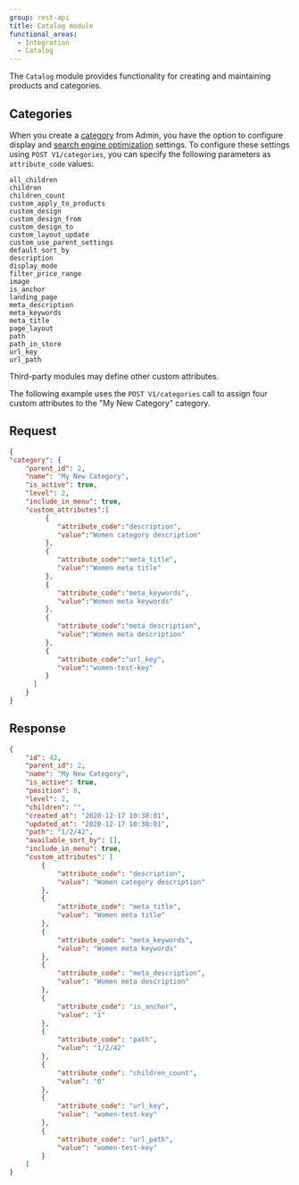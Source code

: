 ```yaml
---
group: rest-api
title: Catalog module
functional_areas:
  - Integration
  - Catalog
---
```


The `Catalog` module provides functionality for creating and maintaining products and categories.

## Categories

When you create a [category](https://glossary.magento.com/category) from Admin, you have the option to configure display and [search engine optimization](https://glossary.magento.com/search-engine-optimization) settings. To configure these settings using `POST V1/categories`, you can specify the following parameters as `attribute_code` values:

```text
all_children
children
children_count
custom_apply_to_products
custom_design
custom_design_from
custom_design_to
custom_layout_update
custom_use_parent_settings
default_sort_by
description
display_mode
filter_price_range
image
is_anchor
landing_page
meta_description
meta_keywords
meta_title
page_layout
path
path_in_store
url_key
url_path
```

Third-party modules may define other custom attributes.

The following example uses the `POST V1/categories` call to assign four custom attributes to the "My New Category" category.

## Request

```json
{
"category": {
    "parent_id": 2,
    "name": "My New Category",
    "is_active": true,
    "level": 2,
    "include_in_menu": true,
    "custom_attributes":[
         {
            "attribute_code":"description",
            "value":"Women category description"
         },
         {
            "attribute_code":"meta_title",
            "value":"Women meta title"
         },
         {
            "attribute_code":"meta_keywords",
            "value":"Women meta keywords"
         },
         {
            "attribute_code":"meta_description",
            "value":"Women meta description"
         },
         {
            "attribute_code":"url_key",
            "value":"women-test-key"
         }
      ]
    }
}
```

## Response
```json
{
    "id": 42,
    "parent_id": 2,
    "name": "My New Category",
    "is_active": true,
    "position": 8,
    "level": 2,
    "children": "",
    "created_at": "2020-12-17 10:38:01",
    "updated_at": "2020-12-17 10:38:01",
    "path": "1/2/42",
    "available_sort_by": [],
    "include_in_menu": true,
    "custom_attributes": [
        {
            "attribute_code": "description",
            "value": "Women category description"
        },
        {
            "attribute_code": "meta_title",
            "value": "Women meta title"
        },
        {
            "attribute_code": "meta_keywords",
            "value": "Women meta keywords"
        },
        {
            "attribute_code": "meta_description",
            "value": "Women meta description"
        },
        {
            "attribute_code": "is_anchor",
            "value": "1"
        },
        {
            "attribute_code": "path",
            "value": "1/2/42"
        },
        {
            "attribute_code": "children_count",
            "value": "0"
        },
        {
            "attribute_code": "url_key",
            "value": "women-test-key"
        },
        {
            "attribute_code": "url_path",
            "value": "women-test-key"
        }
    ]
}
```
